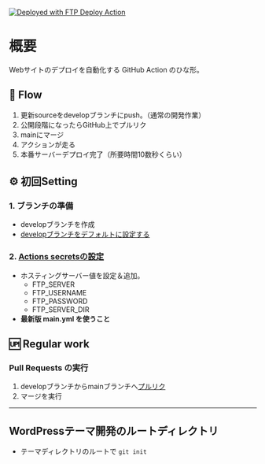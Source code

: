 [<img alt="Deployed with FTP Deploy Action" src="https://img.shields.io/badge/Deployed With-FTP DEPLOY ACTION-%3CCOLOR%3E?style=for-the-badge&color=0077b6">](https://github.com/SamKirkland/FTP-Deploy-Action)

# 概要

Webサイトのデプロイを自動化する GitHub Action のひな形。

## 🌱 Flow

1. 更新sourceをdevelopブランチにpush。（通常の開発作業）
2. 公開段階になったらGitHub上でプルリク
3. mainにマージ
4. アクションが走る
5. 本番サーバーデプロイ完了（所要時間10数秒くらい）

## ⚙ 初回Setting

### 1. ブランチの準備

- developブランチを作成
- [developブランチをデフォルトに設定する](https://github.com/chum9625/actions-ftp-deploy/settings/branches)

### 2. [Actions secretsの設定](https://github.com/chum9625/actions-ftp-deploy/settings/secrets/actions)

- ホスティングサーバー値を設定＆追加。
  - FTP_SERVER
  - FTP_USERNAME
  - FTP_PASSWORD
  - FTP_SERVER_DIR 
- **最新版 main.yml を使うこと**

## 🆙 Regular work
 
### Pull Requests の実行

1. developブランチからmainブランチへ[プルリク](https://github.com/chum9625/actions-ftp-deploy/pulls)
2. マージを実行

---

## WordPressテーマ開発のルートディレクトリ

- テーマディレクトリのルートで `git init` 
